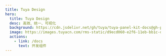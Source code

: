 ```yaml
---
title: Tuya Design
hero:
  title: Tuya Design
  desc: 高效、统一、可视化
  background: https://cdn.jsdelivr.net/gh/tuya/tuya-panel-kit-docs@gh-pages/background.png
  image: https://images.tuyacn.com/rms-static/d9ecd060-e2f6-11eb-bb1c-dd1a7461f245-1626083541094.svg?tyName=20210712tuya-logo-2x.svg
  actions:
    - link: /docs
      text: 开发组件
---
```

